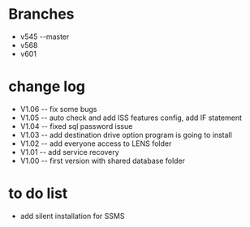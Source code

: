 # Branches
- v545 --master <br />
- v568 <br />
- v601 <br />
# change log
- V1.06   -- fix some bugs
- V1.05   -- auto check and add ISS features config, add IF statement  <br />
- V1.04   -- fixed sql password issue <br />
- V1.03	  -- add destination drive option program is going to install <br />
- V1.02   -- add everyone access to LENS folder <br />
- V1.01   -- add service recovery <br />
- V1.00	  -- first version with shared database folder <br />
# to do list
- add silent installation for SSMS <br />
